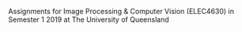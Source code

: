 Assignments for Image Processing & Computer Vision (ELEC4630) in Semester 1 2019 at The University of Queensland
